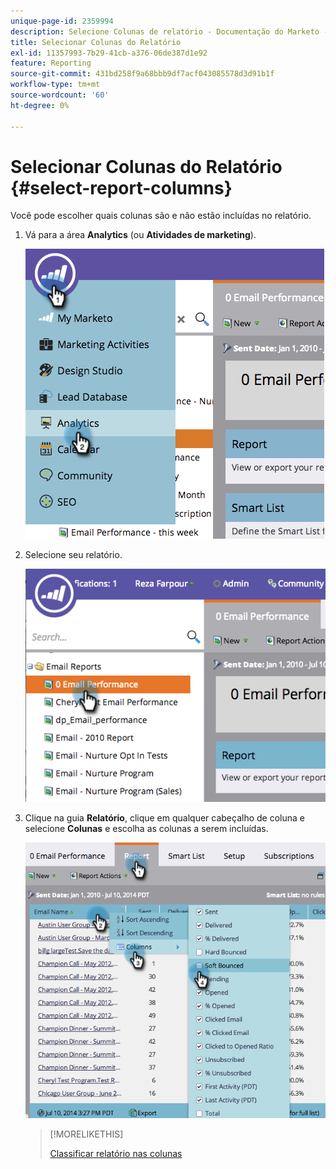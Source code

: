 ```yaml
---
unique-page-id: 2359994
description: Selecione Colunas de relatório - Documentação do Marketo - Documentação do produto
title: Selecionar Colunas do Relatório
exl-id: 11357993-7b29-41cb-a376-06de387d1e92
feature: Reporting
source-git-commit: 431bd258f9a68bbb9df7acf043085578d3d91b1f
workflow-type: tm+mt
source-wordcount: '60'
ht-degree: 0%

---
```


# Selecionar Colunas do Relatório {#select-report-columns}

Você pode escolher quais colunas são e não estão incluídas no relatório.

1. Vá para a área **Analytics** (ou **Atividades de marketing**).

   ![](assets/image2014-9-16-10-3a43-3a0.png)

1. Selecione seu relatório.

   ![](assets/image2014-9-16-10-3a43-3a5.png)

1. Clique na guia **Relatório**, clique em qualquer cabeçalho de coluna e selecione **Colunas** e escolha as colunas a serem incluídas.

   ![](assets/image2014-9-16-10-3a43-3a9.png)

   >[!MORELIKETHIS]
   >
   >[Classificar relatório nas colunas](/help/marketo/product-docs/reporting/basic-reporting/editing-reports/sort-report-on-columns.md)
